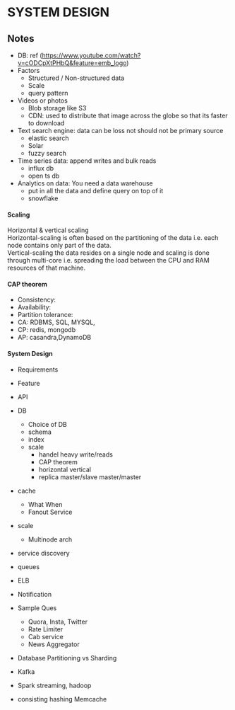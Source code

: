 # SYSTEM DESIGN
## Notes

- DB: ref (https://www.youtube.com/watch?v=cODCpXtPHbQ&feature=emb_logo)
- Factors
    - Structured / Non-structured data
	- Scale
	- query pattern
- Videos or photos
	- Blob storage like S3
	- CDN: used to distribute that image across the globe so that its faster to download
- Text search engine: data can be loss not should not be primary source
	- elastic search
	- Solar
	- fuzzy search
- Time series data: append writes and bulk reads
	- influx db
	- open ts db
- Analytics on data: You need a data warehouse
	- put in all the data and define query on top of it
	- snowflake

#### Scaling
Horizontal & vertical scaling \
Horizontal-scaling is often based on the partitioning of the data i.e. each node contains only part of the data. \
Vertical-scaling the data resides on a single node and scaling is done through multi-core i.e. spreading the load between the CPU and RAM resources of that machine.

#### CAP theorem
- Consistency: 
- Availability: 
- Partition tolerance:
- CA: RDBMS, SQL, MYSQL,
- CP: redis, mongodb
- AP: casandra,DynamoDB

#### System Design

- Requirements
- Feature
- API
- DB
    - Choice of DB
    - schema
    - index
    - scale
        - handel heavy write/reads
        - CAP theorem
        - horizontal vertical
        - replica master/slave master/master
- cache
    - What When
    - Fanout Service
- scale
    - Multinode arch
- service discovery
- queues
- ELB
- Notification
- Sample Ques
    - Quora, Insta, Twitter
    - Rate Limiter
    - Cab service
    - News Aggregator

- Database Partitioning vs Sharding
- Kafka
- Spark streaming, hadoop
- consisting hashing Memcache
